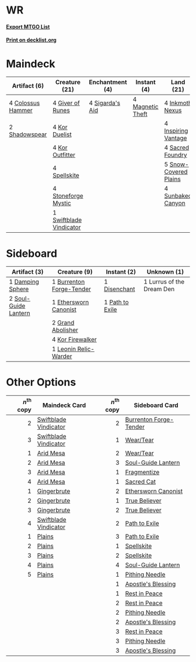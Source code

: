 # WR

#### [Export MTGO List](../collection/WR/WR.txt)
#### [Print on decklist.org](http://decklist.org/?deckmain=4%09Colossus%20Hammer%0A4%09Giver%20of%20Runes%0A4%09Inkmoth%20Nexus%0A4%09Inspiring%20Vantage%0A4%09Kor%20Duelist%0A4%09Kor%20Outfitter%0A4%09Magnetic%20Theft%0A4%09Sacred%20Foundry%0A2%09Shadowspear%0A4%09Sigarda's%20Aid%0A5%09Snow-Covered%20Plains%0A4%09Spellskite%0A4%09Steelshaper's%20Gift%0A4%09Stoneforge%20Mystic%0A4%09Sunbaked%20Canyon%0A1%09Swiftblade%20Vindicator&deckside=1%09Burrenton%20Forge-Tender%0A1%09Damping%20Sphere%0A1%09Disenchant%0A1%09Ethersworn%20Canonist%0A2%09Grand%20Abolisher%0A4%09Kor%20Firewalker%0A1%09Leonin%20Relic-Warder%0A1%09Lurrus%20of%20the%20Dream%20Den%0A1%09Path%20to%20Exile%0A2%09Soul-Guide%20Lantern)
# Maindeck

|                                        Artifact (6)                                        |                                          Creature (21)                                           |                                     Enchantment (4)                                      |                                       Instant (4)                                        |                                           Land (21)                                            |                                         Sorcery (4)                                          |
|--------------------------------------------------------------------------------------------|--------------------------------------------------------------------------------------------------|------------------------------------------------------------------------------------------|------------------------------------------------------------------------------------------|------------------------------------------------------------------------------------------------|----------------------------------------------------------------------------------------------|
|4 [Colossus Hammer](http://gatherer.wizards.com/Pages/Card/Details.aspx?multiverseid=466977)|4 [Giver of Runes](http://gatherer.wizards.com/Pages/Card/Details.aspx?multiverseid=463962)       |4 [Sigarda's Aid](http://gatherer.wizards.com/Pages/Card/Details.aspx?multiverseid=414333)|4 [Magnetic Theft](http://gatherer.wizards.com/Pages/Card/Details.aspx?multiverseid=51101)|4 [Inkmoth Nexus](http://gatherer.wizards.com/Pages/Card/Details.aspx?multiverseid=213731)      |4 [Steelshaper's Gift](http://gatherer.wizards.com/Pages/Card/Details.aspx?multiverseid=51078)|
|2 [Shadowspear](http://gatherer.wizards.com/Pages/Card/Details.aspx?multiverseid=476487)    |4 [Kor Duelist](http://gatherer.wizards.com/Pages/Card/Details.aspx?multiverseid=397675)          |                                                                                          |                                                                                          |4 [Inspiring Vantage](http://gatherer.wizards.com/Pages/Card/Details.aspx?multiverseid=417819)  |                                                                                              |
|                                                                                            |4 [Kor Outfitter](http://gatherer.wizards.com/Pages/Card/Details.aspx?multiverseid=189637)        |                                                                                          |                                                                                          |4 [Sacred Foundry](http://gatherer.wizards.com/Pages/Card/Details.aspx?multiverseid=405106)     |                                                                                              |
|                                                                                            |4 [Spellskite](http://gatherer.wizards.com/Pages/Card/Details.aspx?multiverseid=397743)           |                                                                                          |                                                                                          |5 [Snow-Covered Plains](http://gatherer.wizards.com/Pages/Card/Details.aspx?multiverseid=121267)|                                                                                              |
|                                                                                            |4 [Stoneforge Mystic](http://gatherer.wizards.com/Pages/Card/Details.aspx?multiverseid=198383)    |                                                                                          |                                                                                          |4 [Sunbaked Canyon](http://gatherer.wizards.com/Pages/Card/Details.aspx?multiverseid=464196)    |                                                                                              |
|                                                                                            |1 [Swiftblade Vindicator](http://gatherer.wizards.com/Pages/Card/Details.aspx?multiverseid=452953)|                                                                                          |                                                                                          |                                                                                                |                                                                                              |


# Sideboard

|                                         Artifact (3)                                          |                                           Creature (9)                                            |                                       Instant (2)                                        |       Unknown (1)       |
|-----------------------------------------------------------------------------------------------|---------------------------------------------------------------------------------------------------|------------------------------------------------------------------------------------------|-------------------------|
|1 [Damping Sphere](http://gatherer.wizards.com/Pages/Card/Details.aspx?multiverseid=443101)    |1 [Burrenton Forge-Tender](http://gatherer.wizards.com/Pages/Card/Details.aspx?multiverseid=438580)|1 [Disenchant](http://gatherer.wizards.com/Pages/Card/Details.aspx?multiverseid=847)      |1 Lurrus of the Dream Den|
|2 [Soul-Guide Lantern](http://gatherer.wizards.com/Pages/Card/Details.aspx?multiverseid=476488)|1 [Ethersworn Canonist](http://gatherer.wizards.com/Pages/Card/Details.aspx?multiverseid=174931)   |1 [Path to Exile](http://gatherer.wizards.com/Pages/Card/Details.aspx?multiverseid=220511)|                         |
|                                                                                               |2 [Grand Abolisher](http://gatherer.wizards.com/Pages/Card/Details.aspx?multiverseid=389538)       |                                                                                          |                         |
|                                                                                               |4 [Kor Firewalker](http://gatherer.wizards.com/Pages/Card/Details.aspx?multiverseid=442010)        |                                                                                          |                         |
|                                                                                               |1 [Leonin Relic-Warder](http://gatherer.wizards.com/Pages/Card/Details.aspx?multiverseid=432997)   |                                                                                          |                         |


# Other Options

|*n*<sup>th</sup> copy|                                         Maindeck Card                                          |*n*<sup>th</sup> copy|                                         Sideboard Card                                          |
|--------------------:|------------------------------------------------------------------------------------------------|--------------------:|-------------------------------------------------------------------------------------------------|
|                    2|[Swiftblade Vindicator](http://gatherer.wizards.com/Pages/Card/Details.aspx?multiverseid=452953)|                    2|[Burrenton Forge-Tender](http://gatherer.wizards.com/Pages/Card/Details.aspx?multiverseid=438580)|
|                    3|[Swiftblade Vindicator](http://gatherer.wizards.com/Pages/Card/Details.aspx?multiverseid=452953)|                    1|[Wear/Tear](http://gatherer.wizards.com/Pages/Card/Details.aspx?multiverseid=368950)             |
|                    1|[Arid Mesa](http://gatherer.wizards.com/Pages/Card/Details.aspx?multiverseid=405092)            |                    2|[Wear/Tear](http://gatherer.wizards.com/Pages/Card/Details.aspx?multiverseid=368950)             |
|                    2|[Arid Mesa](http://gatherer.wizards.com/Pages/Card/Details.aspx?multiverseid=405092)            |                    3|[Soul-Guide Lantern](http://gatherer.wizards.com/Pages/Card/Details.aspx?multiverseid=476488)    |
|                    3|[Arid Mesa](http://gatherer.wizards.com/Pages/Card/Details.aspx?multiverseid=405092)            |                    1|[Fragmentize](http://gatherer.wizards.com/Pages/Card/Details.aspx?multiverseid=417587)           |
|                    4|[Arid Mesa](http://gatherer.wizards.com/Pages/Card/Details.aspx?multiverseid=405092)            |                    1|[Sacred Cat](http://gatherer.wizards.com/Pages/Card/Details.aspx?multiverseid=426729)            |
|                    1|[Gingerbrute](http://gatherer.wizards.com/Pages/Card/Details.aspx?multiverseid=473181)          |                    2|[Ethersworn Canonist](http://gatherer.wizards.com/Pages/Card/Details.aspx?multiverseid=174931)   |
|                    2|[Gingerbrute](http://gatherer.wizards.com/Pages/Card/Details.aspx?multiverseid=473181)          |                    1|[True Believer](http://gatherer.wizards.com/Pages/Card/Details.aspx?multiverseid=129610)         |
|                    3|[Gingerbrute](http://gatherer.wizards.com/Pages/Card/Details.aspx?multiverseid=473181)          |                    2|[True Believer](http://gatherer.wizards.com/Pages/Card/Details.aspx?multiverseid=129610)         |
|                    4|[Swiftblade Vindicator](http://gatherer.wizards.com/Pages/Card/Details.aspx?multiverseid=452953)|                    2|[Path to Exile](http://gatherer.wizards.com/Pages/Card/Details.aspx?multiverseid=220511)         |
|                    1|[Plains](http://gatherer.wizards.com/Pages/Card/Details.aspx?multiverseid=439856)               |                    3|[Path to Exile](http://gatherer.wizards.com/Pages/Card/Details.aspx?multiverseid=220511)         |
|                    2|[Plains](http://gatherer.wizards.com/Pages/Card/Details.aspx?multiverseid=439856)               |                    1|[Spellskite](http://gatherer.wizards.com/Pages/Card/Details.aspx?multiverseid=397743)            |
|                    3|[Plains](http://gatherer.wizards.com/Pages/Card/Details.aspx?multiverseid=439856)               |                    2|[Spellskite](http://gatherer.wizards.com/Pages/Card/Details.aspx?multiverseid=397743)            |
|                    4|[Plains](http://gatherer.wizards.com/Pages/Card/Details.aspx?multiverseid=439856)               |                    4|[Soul-Guide Lantern](http://gatherer.wizards.com/Pages/Card/Details.aspx?multiverseid=476488)    |
|                    5|[Plains](http://gatherer.wizards.com/Pages/Card/Details.aspx?multiverseid=439856)               |                    1|[Pithing Needle](http://gatherer.wizards.com/Pages/Card/Details.aspx?multiverseid=129526)        |
|                     |                                                                                                |                    1|[Apostle's Blessing](http://gatherer.wizards.com/Pages/Card/Details.aspx?multiverseid=397768)    |
|                     |                                                                                                |                    1|[Rest in Peace](http://gatherer.wizards.com/Pages/Card/Details.aspx?multiverseid=442021)         |
|                     |                                                                                                |                    2|[Rest in Peace](http://gatherer.wizards.com/Pages/Card/Details.aspx?multiverseid=442021)         |
|                     |                                                                                                |                    2|[Pithing Needle](http://gatherer.wizards.com/Pages/Card/Details.aspx?multiverseid=129526)        |
|                     |                                                                                                |                    2|[Apostle's Blessing](http://gatherer.wizards.com/Pages/Card/Details.aspx?multiverseid=397768)    |
|                     |                                                                                                |                    3|[Rest in Peace](http://gatherer.wizards.com/Pages/Card/Details.aspx?multiverseid=442021)         |
|                     |                                                                                                |                    3|[Pithing Needle](http://gatherer.wizards.com/Pages/Card/Details.aspx?multiverseid=129526)        |
|                     |                                                                                                |                    3|[Apostle's Blessing](http://gatherer.wizards.com/Pages/Card/Details.aspx?multiverseid=397768)    |

